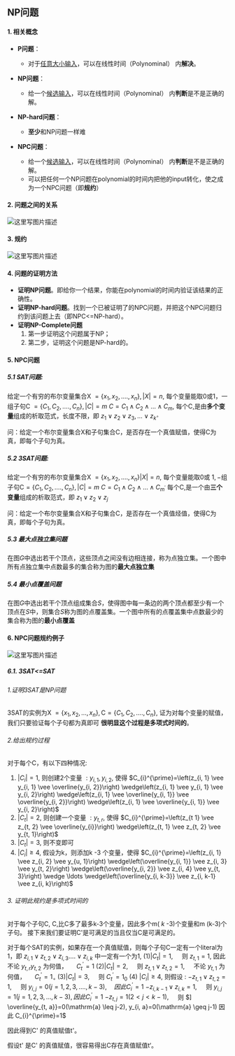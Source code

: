 ## NP问题

#### 1. 相关概念

- **P问题**：
  - 对于<u>任意大小输入</u>，可以在线性时间（Polynominal） 内**解决**。

- **NP问题**：
  - 给一个<u>候选输入</u>，可以在线性时间（Polynominal） 内**判断**是不是正确的解。
- **NP-hard问题**：
  - **至少**和NP问题一样难
- **NPC问题**：
  - 给一个<u>候选输入</u>，可以在线性时间（Polynominal） 内**判断**是不是正确的解。
  - 可以把任何一个NP问题在polynomial的时间内把他的input转化，使之成为一个NPC问题（即**规约**）

#### 2. 问题之间的关系

![这里写图片描述](https://img-blog.csdn.net/20160521163640138)

#### 3. 规约

![这里写图片描述](https://img-blog.csdn.net/20160521174000898)

#### 4. 问题的证明方法

- **证明NP问题**。即给你一个结果，你能在polynomial的时间内验证该结果的正确性。
- **证明NP-hard问题**。找到一个已被证明了的NPC问题，并把这个NPC问题归约到该问题上去（即NPC<=NP-hard）。
- **证明NP-Complete问题**
  1. 第一步证明这个问题属于NP；
  2. 第二步，证明这个问题是NP-hard的。

#### 5. NPC问题

##### **5.1 SAT问题:**

给定一个有穷的布尔变量集合X $=\left\{x_{1}, x_{2}, \ldots ., x_{n}\right\},|X|=n,$ 每个变量能取0或1，一组子句C $=\left\{C_{1}, C_{2}, \ldots ., C_{n}\right\},|C|=m$  $C=C_{1} \wedge C_{2} \wedge \ldots \wedge C_{m},$ 每个C,是由**多个变量**组成的析取范式，长度不限，即 $z_{1} \vee z_{2} \vee z_{3}, \ldots \vee z_{k^{\circ}}$

问：给定一个布尔变量集合X和子句集合C，是否存在一个真值赋值，使得C为真，即每个子句为真。

##### 5.2 3SAT问题:

给定一个有穷的布尔变量集合X $=\left\{x_{1}, x_{2}, \ldots ., x_{n}\right\}|X|=n,$ 每个变量能取0或 $1,-$组子句C$=\left\{C_{1}, C_{2}, \ldots ., C_{n}\right\},|C|=m$ $C=C_{1} \wedge C_{2} \wedge \ldots \wedge C_{m^{\prime}}$ 每个C,是一个由**三个变量**组成的析取范式，即 $z_{1} \vee z_{2} \vee z_{j}$

问：给定一个布尔变量集合X和子句集合C，是否存在一个真值烃值，使得C为真，即每个子句为真。

##### 5.3 **最大点独立集问题**

在图*G*中选出若干个顶点，这些顶点之间没有边相连接，称为点独立集。一个图中所有点独立集中点数最多的集合称为图的**最大点独立集**

##### 5.4 最小点覆盖问题

在图*G*中选出若干个顶点组成集合*S*，使得图中每一条边的两个顶点都至少有一个顶点在*S*中，则集合*S*称为图的点覆盖集。一个图中所有的点覆盖集中点数最少的集合称为图的**最小点覆盖**

#### 6. NPC问题规约例子

![这里写图片描述](https://img-blog.csdn.net/20160521163156306)

##### 6.1. 3SAT<=SAT

###### 1.证明3SAT是NP问题

3SAT的实例为X $=\left\{x_{1}, x_{2}, \ldots, x_{n}\right\}, \mathrm{C}=\left\{C_{1}, C_{2}, \ldots ., C_{n}\right\},$ 证为对每个变量的赋值，我们只要验证每个子句都为真即可 **很明显这个过程是多项式时间的**。

###### 2.给出规约过程

对于每个C，有以下四种情况:

1. $\left|C_{i}\right|=1,$ 则创建2个变量 $: y_{i, 1}, y_{i, 2},$ 使得 $C_{i}^{\prime}=\left(z_{i, 1} \vee y_{i, 1} \vee \overline{y_{i, 2}}\right) \wedge\left(z_{i, 1} \vee y_{i, 1} \vee y_{i, 2}\right) \wedge\left(z_{i, 1} \vee \overline{y_{i, 1}} \vee \overline{y_{i, 2}}\right) \wedge\left(z_{i, 1} \vee \overline{y_{i, 1}} \vee y_{i, 2}\right)$
2. $\left|C_{t}\right|=2,$ 则创建一个变量 $: y_{t, r},$ 使得 $C_{i}^{\prime}=\left(z_{t 1} \vee z_{t, 2} \vee \overline{y_{i}}\right) \wedge\left(z_{t, 1} \vee z_{t, 2} \vee y_{t, 1}\right)$
3. $\left|C_{t}\right|=3,$ 则不变即可
4. $\left|C_{i}\right| \geq 4,$ 假设为k，则添加k -3 个变量，使得 $C_{i}^{\prime}=\left(z_{i, 1} \vee z_{i, 2} \vee y_{u, 1}\right) \wedge\left(\overline{y_{i, 1}} \vee z_{i, 3} \vee y_{t, 2}\right) \wedge\left(\overline{y_{i, 2}} \vee z_{i, 4} \vee y_{t, 3}\right) \wedge \ldots \wedge\left(\overline{y_{i, k-3}} \vee z_{i, k-1} \vee z_{i, k}\right)$

###### 3. 证明此规约是多项式时间的

对于每个子句C, C,比C多了最多k-3个变量，因此多个m( $k$ -3)个变量和m (k-3)个子句。 接下来我们要证明C'是可满足的当且仅当C是可满足的。

对于每个SAT的实例，如果存在一个真值赋值，则每个子句C一定有一个literal为1，即 $z_{i, 1} \vee z_{t, 2} \vee z_{i, 3} \ldots . \vee z_{i, k}$ 中一定有一个为1,
$(1)\left|C_{t}\right|=1, \quad$ 则 $z_{t, 1}=1,$ 因此不论 $y_{t, r} y_{t, 2}$ 为何值， $\quad C_{t}^{\prime}=1$
$(2)\left|C_{t}\right|=2, \quad$ 则 $z_{t, 1} \vee z_{t, 2}=1, \quad$ 不论 $y_{t, 1}$ 为何值， $\quad C_{t}^{\prime}=1_{\circ}$
$(3)\left|C_{t}\right|=3, \quad$ 则 $C_{t}^{\prime}=1_{0}$
(4) $\left|C_{i}\right| \geq 4,$ 则假设 :
$-z_{t, 1} \vee z_{t, 2}=1, \quad$ 则 $y_{i, j}=0(j=1,2,3, \ldots ., k-3), \quad 因此C_{i}^{\prime}=1$
$-z_{i, k-1} \vee z_{i, k}=1, \quad$ 则 $y_{i, j}=1(j=1,2,3, \ldots, k-3),因此  C_{i}^{\prime}=1$
$-z_{t, j}=1(2<j<k-1), \quad$ 则 $] \overline{y_{t, a}}=0(\mathrm{a} \leq j-2), y_{i, a}=0(\mathrm{a} \geq j-1) 因此 C_{i}^{\prime}=1$

因此得到C' 的真值赋值t'。

假设t' 是C' 的真值赋值，很容易得出C存在真值赋值t‘。


